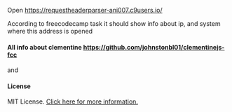 Open https://requestheaderparser-ani007.c9users.io/ 

According to freecodecamp task it should show info about ip, and system where this address is opened

#### All info about clementine https://github.com/johnstonbl01/clementinejs-fcc 
and 
#### License
MIT License. [Click here for more information.](LICENSE.md)

